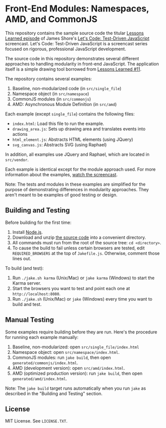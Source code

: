 Front-End Modules: Namespaces, AMD, and CommonJS
=============

This repository contains the sample source code the titular [Lessons Learned episode](http://www.letscodejavascript.com/v3/episodes/lessons_learned/14) of James Shore's [Let's Code: Test-Driven JavaScript](http://www.letscodejavascript.com) screencast. Let's Code: Test-Driven JavaScript is a screencast series focused on rigorous, professional JavaScript development.

The source code in this repository demonstrates several different approaches to handling modularity in front-end JavaScript. The application itself is a simple drawing tool borrowed from [Lessons Learned #11](http://www.letscodejavascript.com/v3/episodes/lessons_learned/11).

The repository contains several examples:

1. Baseline, non-modularized code (in `src/single_file`)
2. Namespace object (in `src/namespace`)
3. CommonJS modules (in `src/commonjs`)
4. AMD: Asynchronous Module Definition (in `src/amd`)

Each example (except `single_file`) contains the following files:

* `index.html`: Load this file to run the example.
* `drawing_area.js`: Sets up drawing area and translates events into actions
* `html_element.js`: Abstracts HTML elements (using JQuery)
* `svg_canvas.js`: Abstracts SVG (using Raphael)

In addition, all examples use JQuery and Raphael, which are located in `src/vendor`.

Each example is identical except for the module approach used. For more information about the examples, [watch the screencast](http://www.letscodejavascript.com/v3/episodes/lessons_learned/14).

Note: The tests and modules in these examples are simplified for the purpose of demonstrating differences in modularity approaches. They aren't meant to be examples of good testing or design.


Building and Testing
--------------------

Before building for the first time:

1. Install [Node.js](http://nodejs.org/download/).
2. Download and unzip [the source code](https://github.com/jamesshore/ll14_front_end_modules/archive/master.zip) into a convenient directory.
3. All commands must run from the root of the source tree: `cd <directory>`.
4. To cause the build to fail unless certain browsers are tested, edit `REQUIRED_BROWSERS` at the top of `Jakefile.js`. Otherwise, comment those lines out.

To build (and test):

1. Run `./jake.sh karma` (Unix/Mac) or `jake karma` (Windows) to start the Karma server.
2. Start the browsers you want to test and point each one at `http://localhost:8080`.
3. Run `./jake.sh` (Unix/Mac) or `jake` (Windows) every time you want to build and test.


Manual Testing
--------------

Some examples require building before they are run. Here's the procedure for running each example manually:

1. Baseline, non-modularized: open `src/single_file/index.html`
2. Namespace object: open `src/namespace/index.html`.
3. CommonJS modules: run `jake build`, then open `generated/commonjs/index.html`.
4. AMD (development version): open `src/amd/index.html`.
5. AMD (optimized production version): run `jake build`, then open `generated/amd/index.html`.

Note: The `jake build` target runs automatically when you run `jake` as described in the "Building and Testing" section.


License
-------

MIT License. See `LICENSE.TXT`.